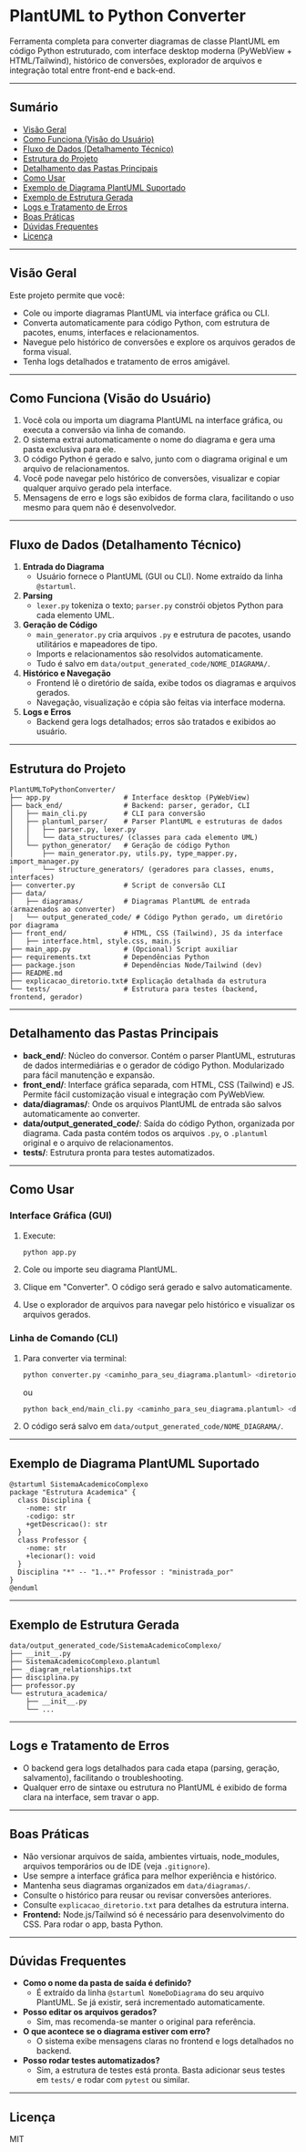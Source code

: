 # PlantUML to Python Converter

Ferramenta completa para converter diagramas de classe PlantUML em código Python estruturado, com interface desktop moderna (PyWebView + HTML/Tailwind), histórico de conversões, explorador de arquivos e integração total entre front-end e back-end.

---

## Sumário
- [Visão Geral](#visão-geral)
- [Como Funciona (Visão do Usuário)](#como-funciona-visão-do-usuário)
- [Fluxo de Dados (Detalhamento Técnico)](#fluxo-de-dados-detalhamento-técnico)
- [Estrutura do Projeto](#estrutura-do-projeto)
- [Detalhamento das Pastas Principais](#detalhamento-das-pastas-principais)
- [Como Usar](#como-usar)
- [Exemplo de Diagrama PlantUML Suportado](#exemplo-de-diagrama-plantuml-suportado)
- [Exemplo de Estrutura Gerada](#exemplo-de-estrutura-gerada)
- [Logs e Tratamento de Erros](#logs-e-tratamento-de-erros)
- [Boas Práticas](#boas-práticas)
- [Dúvidas Frequentes](#dúvidas-frequentes)
- [Licença](#licença)

---

## Visão Geral

Este projeto permite que você:
- Cole ou importe diagramas PlantUML via interface gráfica ou CLI.
- Converta automaticamente para código Python, com estrutura de pacotes, enums, interfaces e relacionamentos.
- Navegue pelo histórico de conversões e explore os arquivos gerados de forma visual.
- Tenha logs detalhados e tratamento de erros amigável.

---

## Como Funciona (Visão do Usuário)

1. Você cola ou importa um diagrama PlantUML na interface gráfica, ou executa a conversão via linha de comando.
2. O sistema extrai automaticamente o nome do diagrama e gera uma pasta exclusiva para ele.
3. O código Python é gerado e salvo, junto com o diagrama original e um arquivo de relacionamentos.
4. Você pode navegar pelo histórico de conversões, visualizar e copiar qualquer arquivo gerado pela interface.
5. Mensagens de erro e logs são exibidos de forma clara, facilitando o uso mesmo para quem não é desenvolvedor.

---

## Fluxo de Dados (Detalhamento Técnico)

1. **Entrada do Diagrama**
   - Usuário fornece o PlantUML (GUI ou CLI). Nome extraído da linha `@startuml`.
2. **Parsing**
   - `lexer.py` tokeniza o texto; `parser.py` constrói objetos Python para cada elemento UML.
3. **Geração de Código**
   - `main_generator.py` cria arquivos `.py` e estrutura de pacotes, usando utilitários e mapeadores de tipo.
   - Imports e relacionamentos são resolvidos automaticamente.
   - Tudo é salvo em `data/output_generated_code/NOME_DIAGRAMA/`.
4. **Histórico e Navegação**
   - Frontend lê o diretório de saída, exibe todos os diagramas e arquivos gerados.
   - Navegação, visualização e cópia são feitas via interface moderna.
5. **Logs e Erros**
   - Backend gera logs detalhados; erros são tratados e exibidos ao usuário.

---

## Estrutura do Projeto

```text
PlantUMLToPythonConverter/
├── app.py                  # Interface desktop (PyWebView)
├── back_end/               # Backend: parser, gerador, CLI
│   ├── main_cli.py         # CLI para conversão
│   ├── plantuml_parser/    # Parser PlantUML e estruturas de dados
│   │   ├── parser.py, lexer.py
│   │   └── data_structures/ (classes para cada elemento UML)
│   └── python_generator/   # Geração de código Python
│       ├── main_generator.py, utils.py, type_mapper.py, import_manager.py
│       └── structure_generators/ (geradores para classes, enums, interfaces)
├── converter.py            # Script de conversão CLI
├── data/
│   ├── diagramas/          # Diagramas PlantUML de entrada (armazenados ao converter)
│   └── output_generated_code/ # Código Python gerado, um diretório por diagrama
├── front_end/              # HTML, CSS (Tailwind), JS da interface
│   ├── interface.html, style.css, main.js
├── main_app.py             # (Opcional) Script auxiliar
├── requirements.txt        # Dependências Python
├── package.json            # Dependências Node/Tailwind (dev)
├── README.md
├── explicacao_diretorio.txt# Explicação detalhada da estrutura
└── tests/                  # Estrutura para testes (backend, frontend, gerador)
```

---

## Detalhamento das Pastas Principais

- **back_end/**: Núcleo do conversor. Contém o parser PlantUML, estruturas de dados intermediárias e o gerador de código Python. Modularizado para fácil manutenção e expansão.
- **front_end/**: Interface gráfica separada, com HTML, CSS (Tailwind) e JS. Permite fácil customização visual e integração com PyWebView.
- **data/diagramas/**: Onde os arquivos PlantUML de entrada são salvos automaticamente ao converter.
- **data/output_generated_code/**: Saída do código Python, organizada por diagrama. Cada pasta contém todos os arquivos `.py`, o `.plantuml` original e o arquivo de relacionamentos.
- **tests/**: Estrutura pronta para testes automatizados.

---

## Como Usar

### Interface Gráfica (GUI)

1. Execute:

   ```bash
   python app.py
   ```

2. Cole ou importe seu diagrama PlantUML.
3. Clique em "Converter". O código será gerado e salvo automaticamente.
4. Use o explorador de arquivos para navegar pelo histórico e visualizar os arquivos gerados.

### Linha de Comando (CLI)

1. Para converter via terminal:

   ```bash
   python converter.py <caminho_para_seu_diagrama.plantuml> <diretorio_de_saida>
   ```

   ou

   ```bash
   python back_end/main_cli.py <caminho_para_seu_diagrama.plantuml> <diretorio_de_saida>
   ```

2. O código será salvo em `data/output_generated_code/NOME_DIAGRAMA/`.

---

## Exemplo de Diagrama PlantUML Suportado

```plantuml
@startuml SistemaAcademicoComplexo
package "Estrutura Academica" {
  class Disciplina {
    -nome: str
    -codigo: str
    +getDescricao(): str
  }
  class Professor {
    -nome: str
    +lecionar(): void
  }
  Disciplina "*" -- "1..*" Professor : "ministrada_por"
}
@enduml
```

---

## Exemplo de Estrutura Gerada

```text
data/output_generated_code/SistemaAcademicoComplexo/
├── __init__.py
├── SistemaAcademicoComplexo.plantuml
├── _diagram_relationships.txt
├── disciplina.py
├── professor.py
└── estrutura_academica/
    ├── __init__.py
    └── ...
```

---

## Logs e Tratamento de Erros

- O backend gera logs detalhados para cada etapa (parsing, geração, salvamento), facilitando o troubleshooting.
- Qualquer erro de sintaxe ou estrutura no PlantUML é exibido de forma clara na interface, sem travar o app.

---

## Boas Práticas

- Não versionar arquivos de saída, ambientes virtuais, node_modules, arquivos temporários ou de IDE (veja `.gitignore`).
- Use sempre a interface gráfica para melhor experiência e histórico.
- Mantenha seus diagramas organizados em `data/diagramas/`.
- Consulte o histórico para reusar ou revisar conversões anteriores.
- Consulte `explicacao_diretorio.txt` para detalhes da estrutura interna.
- **Frontend:** Node.js/Tailwind só é necessário para desenvolvimento do CSS. Para rodar o app, basta Python.

---

## Dúvidas Frequentes

- **Como o nome da pasta de saída é definido?**
  - É extraído da linha `@startuml NomeDoDiagrama` do seu arquivo PlantUML. Se já existir, será incrementado automaticamente.
- **Posso editar os arquivos gerados?**
  - Sim, mas recomenda-se manter o original para referência.
- **O que acontece se o diagrama estiver com erro?**
  - O sistema exibe mensagens claras no frontend e logs detalhados no backend.
- **Posso rodar testes automatizados?**
  - Sim, a estrutura de testes está pronta. Basta adicionar seus testes em `tests/` e rodar com `pytest` ou similar.

---

## Licença

MIT
